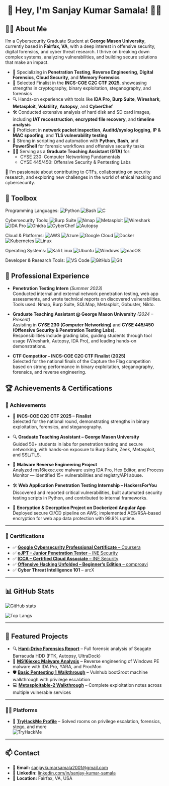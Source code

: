   <h1 align="center">👋 Hey, I'm Sanjay Kumar Samala! 🧑‍💻</h1>


## 👨‍💻 About Me

I’m a Cybersecurity Graduate Student at **George Mason University**, currently based in **Fairfax, VA**, with a deep interest in offensive security, digital forensics, and cyber threat research. I thrive on breaking down complex systems, analyzing vulnerabilities, and building secure solutions that make an impact.

- 🔐 Specializing in **Penetration Testing**, **Reverse Engineering**, **Digital Forensics**, **Cloud Security**, and **Memory Forensics**
- 🧠 Selected Finalist in the **INCS-COE C2C CTF 2025**, showcasing strengths in cryptography, binary exploitation, steganography, and forensics
- 🔍 Hands-on experience with tools like **IDA Pro**, **Burp Suite**, **Wireshark**, **Metasploit**, **Volatility**, **Autopsy**, and **CyberChef**
- 🛠️ Conducted extensive analysis of hard disk and SD card images, including **IAT reconstruction**, **encrypted file recovery**, and **timeline analysis**
- 📡 Proficient in **network packet inspection**, **Auditd/syslog logging**, **IP & MAC spoofing**, and **TLS vulnerability testing**
- 🎯 Strong in scripting and automation with **Python**, **Bash**, and **PowerShell** for forensic workflows and offensive security tasks
- 🧑‍🏫 Serving as a **Graduate Teaching Assistant (GTA)** for:
  - CYSE 230: Computer Networking Fundamentals
  - CYSE 445/450: Offensive Security & Pentesting Labs

🚀 I'm passionate about contributing to CTFs, collaborating on security research, and exploring new challenges in the world of ethical hacking and cybersecurity.

  

## 🧰 Toolbox

Programming Languages: ![Python](https://img.shields.io/badge/Python-3776AB?style=flat-square&logo=python&logoColor=white) ![Bash](https://img.shields.io/badge/Bash-4EAA25?style=flat-square&logo=gnubash&logoColor=white) ![C](https://img.shields.io/badge/C-00599C?style=flat-square&logo=c&logoColor=white)

Cybersecurity Tools: ![Burp Suite](https://img.shields.io/badge/Burp%20Suite-ff6610?style=flat-square&logo=burpsuite&logoColor=white) ![Nmap](https://img.shields.io/badge/Nmap-00488C?style=flat-square) ![Metasploit](https://img.shields.io/badge/Metasploit-3B4F91?style=flat-square) ![Wireshark](https://img.shields.io/badge/Wireshark-00629b?style=flat-square&logo=wireshark&logoColor=white) ![IDA Pro](https://img.shields.io/badge/IDA%20Pro-333333?style=flat-square) ![Ghidra](https://img.shields.io/badge/Ghidra-B31B1B?style=flat-square) ![CyberChef](https://img.shields.io/badge/CyberChef-6ecf0e?style=flat-square) ![Autopsy](https://img.shields.io/badge/Autopsy-1D76DB?style=flat-square)

Cloud & Platforms: ![AWS](https://img.shields.io/badge/AWS-232f3e?style=flat-square&logo=amazonaws&logoColor=white) ![Azure](https://img.shields.io/badge/Azure-0078D4?style=flat-square&logo=microsoftazure&logoColor=white) ![Google Cloud](https://img.shields.io/badge/Google%20Cloud-4285F4?style=flat-square&logo=googlecloud&logoColor=white) ![Docker](https://img.shields.io/badge/Docker-2496ED?style=flat-square&logo=docker&logoColor=white) ![Kubernetes](https://img.shields.io/badge/Kubernetes-326CE5?style=flat-square&logo=kubernetes&logoColor=white) ![Linux](https://img.shields.io/badge/Linux-FCC624?style=flat-square&logo=linux&logoColor=black)

Operating Systems: ![Kali Linux](https://img.shields.io/badge/Kali%20Linux-557C94?style=flat-square&logo=kalilinux&logoColor=white) ![Ubuntu](https://img.shields.io/badge/Ubuntu-E95420?style=flat-square&logo=ubuntu&logoColor=white) ![Windows](https://img.shields.io/badge/Windows-0078D6?style=flat-square&logo=windows&logoColor=white) ![macOS](https://img.shields.io/badge/macOS-000000?style=flat-square&logo=apple&logoColor=white)

Developer & Research Tools: ![VS Code](https://img.shields.io/badge/VS%20Code-007ACC?style=flat-square&logo=visualstudiocode&logoColor=white) ![GitHub](https://img.shields.io/badge/GitHub-181717?style=flat-square&logo=github&logoColor=white) ![Git](https://img.shields.io/badge/Git-F05032?style=flat-square&logo=git&logoColor=white)


## 💼 Professional Experience


- **Penetration Testing Intern** *(Summer 2023)*  
  Conducted internal and external network penetration testing, web app assessments, and wrote technical reports on discovered vulnerabilities.  
  Tools used: Nmap, Burp Suite, SQLMap, Metasploit, Gobuster, Nikto.

- **Graduate Teaching Assistant @ George Mason University** *(2024 – Present)*  
  Assisting in **CYSE 230 (Computer Networking)** and **CYSE 445/450 (Offensive Security & Penetration Testing Labs)**.  
  Responsibilities include grading labs, guiding students through tool usage (Wireshark, Autopsy, IDA Pro), and leading hands-on demonstrations.

- **CTF Competitor – INCS-COE C2C CTF Finalist (2025)**  
  Selected for the national finals of the Capture the Flag competition based on strong performance in binary exploitation, steganography, forensics, and reverse engineering.


## 🏆 Achievements & Certifications

### 🏅 Achievements

- 🧠 **INCS-COE C2C CTF 2025 – Finalist**  
  Selected for the national round, demonstrating strengths in binary exploitation, forensics, and steganography.

- 🔍 **Graduate Teaching Assistant – George Mason University**  
  Guided 50+ students in labs for penetration testing and secure networking, with hands-on exposure to Burp Suite, Zeek, Metasploit, and SSL/TLS.

- 🧪 **Malware Reverse Engineering Project**  
  Analyzed ms16iexec.exe malware using IDA Pro, Hex Editor, and Process Monitor — identified 15+ vulnerabilities and registry/API abuse.

- 🛠️ **Web Application Penetration Testing Internship – HackersForYou**  
  Discovered and reported critical vulnerabilities, built automated security testing scripts in Python, and contributed to internal frameworks.

- 🔐 **Encryption & Decryption Project on Dockerized Angular App**  
  Deployed secure CI/CD pipeline on AWS; implemented AES/RSA-based encryption for web app data protection with 99.9% uptime.

---

### 📜 Certifications

- ✅ [**Google Cybersecurity Professional Certificate** – Coursera](https://www.coursera.org/account/accomplishments/professional-cert/IVR6TXW67H9L)
- ✅ [**eJPT – Junior Penetration Tester** – INE Security](https://certs.ine.com/ef844c6e-ce79-4c67-a2bf-e53eae42a7ea#gs.bqduqn)
- ✅ [**ICCA – Certified Cloud Associate** – INE Security](https://certs.ine.com/f28b5436-a6d2-4af7-9c6d-38b6b3ac7a97)
- ✅ [**Offensive Hacking Unfolded – Beginner’s Edition** – comproavi](https://app.onlinecoursehost.com/certificate-proof/EWCMtAhS9bQgqAhVHuI5wJwrR5r1/YQdCEpJMDMILoe39Nv23/AYT6h9AEHaR65IES9laD2mv8cjw1)
- ✅ **Cyber Threat Intelligence 101** – arcX

---

## 📊 GitHub Stats

![GitHub stats](https://github-readme-stats.vercel.app/api?username=SanjuCyb3r&show_icons=true&theme=radical)

![Top Langs](https://github-readme-stats.vercel.app/api/top-langs/?username=SanjuCyb3r&layout=compact&theme=radical)

---

## 📌 Featured Projects

- 🔍 [**Hard-Drive Forensics Report**](https://github.com/SanjuCyb3r/hard-drive-forensics) – Full forensic analysis of Seagate Barracuda HDD (FTK, Autopsy, UltraDock)
- 🐛 [**MS16iexec Malware Analysis**](https://github.com/SanjuCyb3r/ms16iexec-malware-analysis) – Reverse engineering of Windows PE malware with IDA Pro, YARA, and ProcMon
- 🛡️ [**Basic Pentesting 1 Walkthrough**](https://github.com/SanjuCyb3r/Basic-Pentesting-1) – Vulnhub boot2root machine walkthrough with privilege escalation
- 💻 [**Metasploitable-2 Walkthrough**](https://github.com/SanjuCyb3r/Metasploitable-2) – Complete exploitation notes across multiple vulnerable services

---

### 🧑‍💻 Platforms

- 🧱 [**TryHackMe Profile**](https://tryhackme.com/p/sanju.samala) – Solved rooms on privilege escalation, forensics, stego, and more  
  ![TryHackMe](https://img.shields.io/badge/TryHackMe-212C42?style=flat-square&logo=tryhackme&logoColor=red)


---

## 📫 Contact

- 📧 **Email:** [sanjaykumarsamala2001@gmail.com](mailto:sanjaykumarsamala2001@gmail.com)
- 💼 **LinkedIn:** [linkedin.com/in/sanjay-kumar-samala](https://www.linkedin.com/in/sanjay-kumar-samala/) 
- 📍 **Location:** Fairfax, VA, USA


